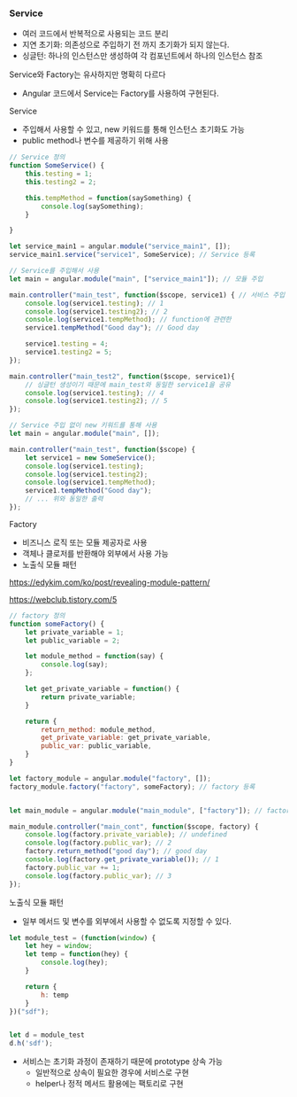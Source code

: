 ### Service

- 여러 코드에서 반복적으로 사용되는 코드 분리
- 지연 초기화: 의존성으로 주입하기 전 까지 초기화가 되지 않는다.
- 싱글턴: 하나의 인스턴스만 생성하여 각 컴포넌트에서 하나의 인스턴스 참조



Service와 Factory는 유사하지만 명확히 다르다

- Angular 코드에서 Service는 Factory를 사용하여 구현된다.



Service

- 주입해서 사용할 수 있고, new 키워드를 통해 인스턴스 초기화도 가능
- public method나 변수를 제공하기 위해 사용

```javascript
// Service 정의
function SomeService() {
	this.testing = 1;
	this.testing2 = 2;

	this.tempMethod = function(saySomething) {
		console.log(saySomething);
	}

}

let service_main1 = angular.module("service_main1", []);
service_main1.service("service1", SomeService); // Service 등록

// Service를 주입해서 사용
let main = angular.module("main", ["service_main1"]); // 모듈 주입

main.controller("main_test", function($scope, service1) { // 서비스 주입
	console.log(service1.testing); // 1
	console.log(service1.testing2); // 2
	console.log(service1.tempMethod); // function에 관련한 
	service1.tempMethod("Good day"); // Good day

	service1.testing = 4;
	service1.testing2 = 5;
});

main.controller("main_test2", function($scope, service1){
    // 싱글턴 생성이기 때문에 main_test와 동일한 service1을 공유
	console.log(service1.testing); // 4
	console.log(service1.testing2); // 5
});

// Service 주입 없이 new 키워드를 통해 사용
let main = angular.module("main", []);

main.controller("main_test", function($scope) {
	let service1 = new SomeService();
	console.log(service1.testing);
	console.log(service1.testing2);
	console.log(service1.tempMethod);
	service1.tempMethod("Good day");
    // ... 위와 동일한 출력
});
```







Factory

- 비즈니스 로직 또는 모듈 제공자로 사용
- 객체나 클로저를 반환해야 외부에서 사용 가능
- 노출식 모듈 패턴

https://edykim.com/ko/post/revealing-module-pattern/

https://webclub.tistory.com/5

```javascript
// factory 정의
function someFactory() {
	let private_variable = 1;
	let public_variable = 2;

	let module_method = function(say) {
		console.log(say);
	};

	let get_private_variable = function() {
		return private_variable;
	}

	return {
		return_method: module_method,
		get_private_variable: get_private_variable,
		public_var: public_variable,
	}
}

let factory_module = angular.module("factory", []);
factory_module.factory("factory", someFactory); // factory 등록


let main_module = angular.module("main_module", ["factory"]); // factory 주입

main_module.controller("main_cont", function($scope, factory) {
	console.log(factory.private_variable); // undefined
	console.log(factory.public_var); // 2
	factory.return_method("good day"); // good day
	console.log(factory.get_private_variable()); // 1
	factory.public_var += 1;
	console.log(factory.public_var); // 3
});
```





노출식 모듈 패턴

- 일부 메서드 및 변수를 외부에서 사용할 수 없도록 지정할 수 있다.

```javascript
let module_test = (function(window) {
	let hey = window;
	let temp = function(hey) {
		console.log(hey);
	}

	return {
		h: temp
	}
})("sdf");


let d = module_test
d.h('sdf');
```





- 서비스는 초기화 과정이 존재하기 때문에 prototype 상속 가능
  - 일반적으로 상속이 필요한 경우에 서비스로 구현
  - helper나 정적 메서드 활용에는 팩토리로 구현